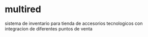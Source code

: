 # multired
sistema de inventario para tienda de accesorios tecnologicos con integracion de diferentes puntos de venta

